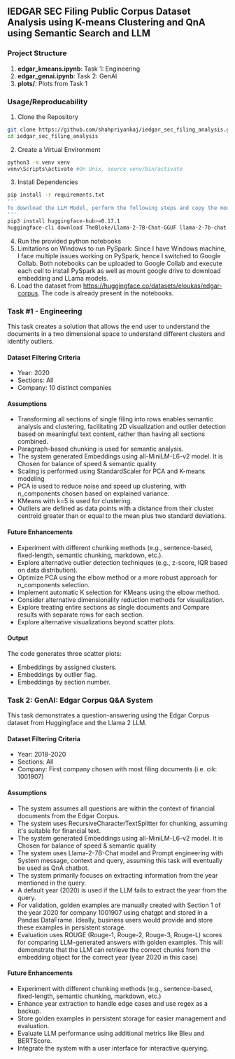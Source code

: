 ## IEDGAR SEC Filing Public Corpus Dataset Analysis using K-means Clustering and QnA using Semantic Search and LLM 

### Project Structure
1. <b>edgar_kmeans.ipynb</b>: Task 1: Engineering
2. <b>edgar_genai.ipynb</b>: Task 2: GenAI
3. <b>plots/</b>: Plots from Task 1

### Usage/Reproducability
1. Clone the Repository
```bash
git clone https://github.com/shahpriyankaj/iedgar_sec_filing_analysis.git
cd iedgar_sec_filing_analysis
```
2. Create a Virtual Environment
```bash
python3 -m venv venv
venv\Scripts\activate #On Unix, source venv/bin/activate
```
3. Install Dependencies
```bash
pip install -r requirements.txt
'''
To download the LLM Model, perform the following steps and copy the model to working directory OR from https://huggingface.co/TheBloke/Llama-2-7B-Chat-GGUF/blob/main/llama-2-7b-chat.Q4_K_M.gguf -> download the model to working directory
'''
pip3 install huggingface-hub>=0.17.1
huggingface-cli download TheBloke/Llama-2-7B-Chat-GGUF llama-2-7b-chat.Q4_K_M.gguf --local-dir . --local-dir-use-symlinks False
```
4. Run the provided python notebooks
5. Limitations on Windows to run PySpark:
    Since I have Windows machine, I face multiple issues working on PySpark, hence I switched to Google Collab. Both notebooks can be uploaded to Google Collab and execute each cell to install PySpark as well as mount google drive to download embedding and LLama models. 
6. Load the dataset from https://huggingface.co/datasets/eloukas/edgar-corpus. The code is already present in the notebooks.

### Task #1 - Engineering
This task creates a solution that allows the end user to understand the documents in a two dimensional space to understand different clusters and identify outliers.

#### Dataset Filtering Criteria
- Year: 2020
- Sections: All
- Company: 10 distinct companies

#### Assumptions
- Transforming all sections of single filing into rows enables semantic analysis and clustering, facilitating 2D visualization and outlier detection based on meaningful text content, rather than having all sections combined.
- Paragraph-based chunking is used for semantic analysis.
- The system generated Embeddings using all-MiniLM-L6-v2 model. It is Chosen for balance of speed & semantic quality
- Scaling is performed using StandardScaler for PCA and K-means modeling
- PCA is used to reduce noise and speed up clustering, with n_components chosen based on explained variance.
- KMeans with k=5 is used for clustering.
- Outliers are defined as data points with a distance from their cluster centroid greater than or equal to the mean plus two standard deviations.

#### Future Enhancements
- Experiment with different chunking methods (e.g., sentence-based, fixed-length, semantic chunking, markdown, etc.).
- Explore alternative outlier detection techniques (e.g., z-score, IQR based on data distribution).
- Optimize PCA using the elbow method or a more robust approach for n_components selection.
- Implement automatic K selection for KMeans using the elbow method.
- Consider alternative dimensionality reduction methods for visualization.
- Explore treating entire sections as single documents and Compare results with separate rows for each section.
- Explore alternative visualizations beyond scatter plots.

#### Output
The code generates three scatter plots:
- Embeddings by assigned clusters.
- Embeddings by outlier flag.
- Embeddings by section number.


### Task 2: GenAI: Edgar Corpus Q&A System
This task demonstrates a question-answering using the Edgar Corpus dataset from Huggingface and the Llama 2 LLM.

#### Dataset Filtering Criteria
- Year: 2018-2020
- Sections: All
- Company: First company chosen with most filing documents (i.e. cik: 1001907)

#### Assumptions
- The system assumes all questions are within the context of financial documents from the Edgar Corpus.
- The system uses RecursiveCharacterTextSplitter for chunking, assuming it's suitable for financial text.
- The system generated Embeddings using all-MiniLM-L6-v2 model. It is Chosen for balance of speed & semantic quality
- The system uses Llama-2-7B-Chat model and Prompt engineering with System message, context and query, assuming this task will eventually be used as QnA chatbot.
- The system primarily focuses on extracting information from the year mentioned in the query.
- A default year (2020) is used if the LLM fails to extract the year from the query.
- For validation, golden examples are manually created with Section 1 of the year 2020 for company 1001907 using chatgpt and stored in a Pandas DataFrame. Ideally, business users would provide and store these examples in persistent storage.
- Evaluation uses ROUGE (Rouge-1, Rouge-2, Rouge-3, Rouge-L) scores for comparing LLM-generated answers with golden examples. This will demonstrate that the LLM can retrieve the correct chunks from the embedding object for the correct year (year 2020 in this case)

#### Future Enhancements
- Experiment with different chunking methods (e.g., sentence-based, fixed-length, semantic chunking, markdown, etc.)
- Enhance year extraction to handle edge cases and use regex as a backup.
- Store golden examples in persistent storage for easier management and evaluation.
- Evaluate LLM performance using additional metrics like Bleu and BERTScore.
- Integrate the system with a user interface for interactive querying.


